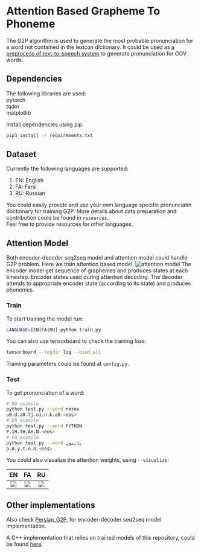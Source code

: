 # Attention Based Grapheme To Phoneme

The G2P algorithm is used to generate the most probable pronunciation for a word not contained in the lexicon dictionary.
It could be used as [a preprocess of text-to-speech system](https://github.com/tihu-nlp/tihu/wiki/G2P) to generate pronunciation for OOV words.



## Dependencies

The following libraries are used:<br/>
pytorch<br/>
tqdm<br/>
matplotlib<br/>

Install dependencies using pip:

``` bash
pip3 install -r requirements.txt
```



## Dataset

Currently the following languages are supported:

1. EN: English
2. FA: Farsi
3. RU: Russian

You could easily provide and use your own language specific pronunciatin doctionary for training G2P.
More details about data preparation and contribution could be found in ```resources```.<br/>
Feel free to provide resources for other languages.



## Attention Model

Both encoder-decoder seq2seq model and attention model could handle G2P problem.
Here we train attention based model.
![attention model](attention/attention-bidi.jpg)
The encoder model get sequence of graphemes and produces states at each timestep.
Encoder states used during attention decoding.
The decoder attends to appropriate encoder state (according to its state) and produces phonemes.


### Train
To start training the model run:

``` bash
LANGUAGE=[EN|FA|RU] python train.py
```

You can also use tensorboard to check the training loss:

``` bash
tensorboard --logdir log --bind_all
```

Training parameters could be found at ```config.py```.

### Test

To get pronunciation of a word:

``` bash
# RU example
python test.py --word питон
u0.d.a0.lj.o1.n.k.a0.<eos>
# EN example
python test.py --word PYTHON
P.IH.TH.AH.N.<eos>
# FA example
python test.py --word پایتون
p.A.y.t.o.n.<eos>
```

You could also visualize the attention weights, using ```--visualize```:

EN                              | FA                         | RU
:------------------------------:|:--------------------------:|:---------------------------:
![](attention/EN/PYTHON.png)    |![](attention/FA/پایتون.png)|![](attention/RU/питон.png)

## Other implementations

Also check [Persian_G2P](https://github.com/AzamRabiee/Persian_G2P), for encoder-decoder seq2seq model implementation.

A C++ implementation that relies on trained models of this repository, could be found [here](https://github.com/hajix/CPPG2P).
